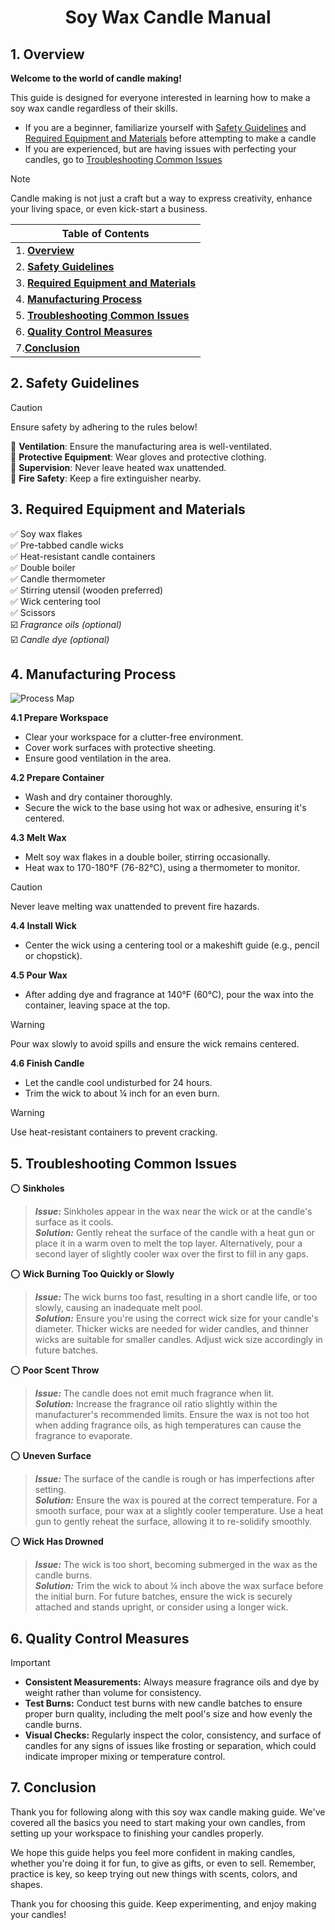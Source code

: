 <h1 align="center">Soy Wax Candle Manual</h1>

## 1. Overview

**Welcome to the world of candle making!** 

This guide is designed for everyone interested in learning how to make a soy wax candle regardless of their skills. 
- If you are a beginner, familiarize yourself with [Safety Guidelines](#2-safety-guidelines) and [Required Equipment and Materials](#3-required-equipment-and-materials) before attempting to make a candle
- If you are experienced, but are having issues with perfecting your candles, go to [Troubleshooting Common Issues](#6-quality-control-measures)

> [!NOTE]
> Candle making is not just a craft but a way to express creativity, enhance your living space, or even kick-start a business. 

|Table of Contents|
|---|
|1. [**Overview**](#1-overview)|
|2. [**Safety Guidelines**](#2-safety-guidelines)|
|3. [**Required Equipment and Materials**](#3-required-equipment-and-materials)|
|4. [**Manufacturing Process**](#4-manufacturing-process)|
|5. [**Troubleshooting Common Issues**](#5-troubleshooting-common-issues)|
|6. [**Quality Control Measures**](#6-quality-control-measures)|
|7.[**Conclusion**](#7-conclusion)|
  
## 2. Safety Guidelines
> [!CAUTION]
> Ensure safety by adhering to the rules below!

🔴 **Ventilation**: Ensure the manufacturing area is well-ventilated.<br>
🔴 **Protective Equipment**: Wear gloves and protective clothing.<br>
🔴 **Supervision**: Never leave heated wax unattended.<br>
🔴 **Fire Safety**: Keep a fire extinguisher nearby.
 
## 3. Required Equipment and Materials

✅ Soy wax flakes<br>
✅ Pre-tabbed candle wicks<br>
✅ Heat-resistant candle containers<br>
✅ Double boiler<br>
✅ Candle thermometer<br>
✅ Stirring utensil (wooden preferred)<br>
✅ Wick centering tool<br>
✅ Scissors<br>
☑️ _Fragrance oils (optional)_ <br>
☑️ _Candle dye (optional)_ 

## 4. Manufacturing Process

![Process Map](https://viewer.diagrams.net/?tags=%7B%7D&highlight=0000ff&edit=_blank&layers=1&nav=1&title=How%20to%20make%20a%20candle.drawio#R7Vtde6I4FP41XupDPvi6VNSdPtvpdO3MtnuZQlSeQXAxXe3%2B%2Bk0gqEAYmRaU6aoXyklIyHnPOXlzEnrIWe1%2Bi8l6%2BTnyaNCDmrfroXEPQmhAjf8IyWsqAZptp5JF7HupTDsIHvx%2FaVZRSl98j26kLBWxKAqYv84L3SgMqctyMhLH0TZfbR4FXk6wJguaewwheHBJkD3HQD%2FIH32PLaUcGPah4BP1F0vZuQWNtOCZuN8XcfQSyh7DKKRpyYpkzchON0viRdsjEZr0kBNHEUv%2FrXYODYRm8zqbVpTuxxbTkNW5of9C9DuNRts5oI9%2FhbOnJ%2FzaR2kr%2F5DgRSpDPix7zbSzXfqMPqyJK6633AR6aLRkq4BfAf43GTz15NV%2BkJq4YHH0fa9Qi0vmUcgk%2FlDUIIG%2FCPmFy8dAY1HBDwInCqI46Rtpmo21Q1NHJdPkw0vkAGjM6K5SM2Cvb27FNFpRFr%2FyKtkNWMfpPdKCMZBtbA%2FGAC2J4%2FLIDpAhhUSa4GLf%2BAEJ%2FkeCoQbm6U82%2B4y9x923P%2BaPn7gywqdVH3QdmBGqBUwJBQVW1cAAswgMPiMwhuYR69meY2hg7CHSh90GxZk6U8tuG5SSr1wUElUAMwImtK7nkDH%2BfhGRNlFqf5NodcgrQHO9S%2FSSlfN%2FC%2FmbNLNZk1DZ0CH0991U06I9P%2FSZT4KkAa1uX%2Fezyf1wNuFVHr%2FMfn%2B4HzqTrHuukPQJ8k%2FFxWJ8mbBghBxJlre7vEUks1TefKSoZGLCLnw%2BVQ5lwcr3PNHNSGXoB%2BvWitZ9bMumvD6OJ7r4ZvXkSECqftcPF%2BI2WTolKz8QxsdNM174pB2rRnY9q27FqI3TcSbwE7zyQQNWBZuTcPwwtEjbKEWVPWgN6N%2FUcvrXNUVUwQr9gzb0b1UGlbUyFAh%2F60sVCkcP6JypIwA%2BEW1E%2FVph6xwNkZVw6vB5s85HnrTthvvDA3Cii8pI%2FI4hVQ2xIuaqHouL15WRmBsaX8VUxct6vpr3caPgvbgGMZhOJ5oDlcRgzHmB02pk7ecjq26WuTUAusKzM2Gjrm2fDq3H0%2BYxDh7ZLPcI1Z8oeRtr0fJqtxDr50G6YoUD0aO%2Fod5QXIvmhYK0gcA3WVtj0U0YMVcoCSRzI%2BVrStEZr4bLNpMzE6AI8idJQMMxHeAC9LZRhl4716QKzG6z95HmYDhum70j1Cn6Dqqn2nfy9wOndr7cfR3e3E1m%2Fzvy3F5QR9DuEF%2FOPLk2YRPsuZ89ljAjIJJn%2Bts4W54A%2FKjbN5I4dw%2F1oWIG%2BpHoXeQL%2FhTLaXKQvwR%2FGuv25IehueCSOXk7LghNo0vECtZIJV%2BZVUPMCoN8%2BNVtK9vDuAi3grjb3Mq0HQzKQDXMrQzQKW4F9RIonye3X0WWcfh0pT1vQlizukR7aqxoPlqe0IB5BC6bKISqdEI%2BqYQH6HTeqaOsx5lY%2Bs%2BwnpxHtpSn1zvFepB2ZT1nYz2mVswnXZb1oM5v0jvT9jfpLbtTrAeVcwE3dw9fh7e3gvjcOL9fmU8jKF%2BU%2BaAa642PxnzswurisswHqfaoi8wH%2F7rMBxujjjEfCxWYj6Gc%2Fc7IfWosP67cpynvt7q0l4bK2zY4M8YOevMII%2FQmb%2BZW5vn0UJbh3JqTAwAuub5RHkUtE6r7L99m1zTSu861XjCPpDwIXl7K4IHRWYceAoCVDq2Lb8MO%2Fc6z5Rq8oEMrsS479HXeVs7bFdaSicd%2BTF3mR2KoW7phDVkMNAopzvOmOZQmU15vTW%2Fubh4%2BcZkzvBvfTj7CRDAV35%2BdCBp%2B8%2BTiE0GNA3LKlbVwRu%2FIITbRi5AfG8Caxj5%2FyMR7xen5Z473%2FUE2Wkd%2ByJLx6KOeLo5C8TZEZ87%2BxS%2Bt7K3zuetBS%2BGtSRnR1Rkw3USTpKQJFHWrsB2rXpqpYIQtwag6V1WAMQvKHmFkw6K4xrReUD2aWvZYORFzQ3Z0qAYFasjG44o4mplNI7DoegbDa%2BY1QAGMaZaBsdoCps4xxAwZlvyc5lqMSO3ZKv%2BwXOq6aigoMZ4NQ8mkHMPRxk0BYRoDqzCpGebAMktQIDyAKi7UVrSDNfZvOpVIDMgzDUb7V4%2Bqq0SxR%2BNCsw1gifQLZiHVENbYhekUhE14FLA7B0ONVcWHgwGb54OBXx5eFk%2FKjt7HR5P%2FAA%3D%3D)

**4.1 Prepare Workspace**
- Clear your workspace for a clutter-free environment.
- Cover work surfaces with protective sheeting.
- Ensure good ventilation in the area.

**4.2 Prepare Container**
- Wash and dry container thoroughly.
- Secure the wick to the base using hot wax or adhesive, ensuring it's centered.

**4.3 Melt Wax**
- Melt soy wax flakes in a double boiler, stirring occasionally.
- Heat wax to 170-180°F (76-82°C), using a thermometer to monitor.

> [!CAUTION]
> Never leave melting wax unattended to prevent fire hazards. 

**4.4 Install Wick**
- Center the wick using a centering tool or a makeshift guide (e.g., pencil or chopstick).

**4.5 Pour Wax**
- After adding dye and fragrance at 140°F (60°C), pour the wax into the container, leaving space at the top.

> [!WARNING]
> Pour wax slowly to avoid spills and ensure the wick remains centered. 

**4.6 Finish Candle**
- Let the candle cool undisturbed for 24 hours.
- Trim the wick to about ¼ inch for an even burn.

> [!WARNING]
> Use heat-resistant containers to prevent cracking.

## 5. Troubleshooting Common Issues

:o: **Sinkholes**
> _**Issue:**_ Sinkholes appear in the wax near the wick or at the candle's surface as it cools.<br>
> _**Solution:**_ Gently reheat the surface of the candle with a heat gun or place it in a warm oven to melt the top layer. Alternatively, pour a second layer of slightly cooler wax over the first to fill in any gaps.
  
:o: **Wick Burning Too Quickly or Slowly**
> _**Issue:**_ The wick burns too fast, resulting in a short candle life, or too slowly, causing an inadequate melt pool.<br>
> _**Solution:**_ Ensure you're using the correct wick size for your candle's diameter. Thicker wicks are needed for wider candles, and thinner wicks are suitable for smaller candles. Adjust wick size accordingly in future batches.

:o: **Poor Scent Throw**
> _**Issue:**_ The candle does not emit much fragrance when lit.<br>
> _**Solution:**_ Increase the fragrance oil ratio slightly within the manufacturer's recommended limits. Ensure the wax is not too hot when adding fragrance oils, as high temperatures can cause the fragrance to evaporate.

:o: **Uneven Surface**
> _**Issue:**_ The surface of the candle is rough or has imperfections after setting.<br>
> _**Solution:**_ Ensure the wax is poured at the correct temperature. For a smooth surface, pour wax at a slightly cooler temperature. Use a heat gun to gently reheat the surface, allowing it to re-solidify smoothly.

:o: **Wick Has Drowned**
> _**Issue:**_ The wick is too short, becoming submerged in the wax as the candle burns.<br>
> _**Solution:**_ Trim the wick to about ¼ inch above the wax surface before the initial burn. For future batches, ensure the wick is securely attached and stands upright, or consider using a longer wick.

## 6. Quality Control Measures
> [!IMPORTANT]
> - **Consistent Measurements:** Always measure fragrance oils and dye by weight rather than volume for consistency.
> - **Test Burns:** Conduct test burns with new candle batches to ensure proper burn quality, including the melt pool's size and how evenly the candle burns.
> - **Visual Checks:** Regularly inspect the color, consistency, and surface of candles for any signs of issues like frosting or separation, which could indicate improper mixing or temperature control.

## 7. Conclusion

Thank you for following along with this soy wax candle making guide. We've covered all the basics you need to start making your own candles, from setting up your workspace to finishing your candles properly.

We hope this guide helps you feel more confident in making candles, whether you're doing it for fun, to give as gifts, or even to sell. Remember, practice is key, so keep trying out new things with scents, colors, and shapes.

Thank you for choosing this guide. Keep experimenting, and enjoy making your candles!
